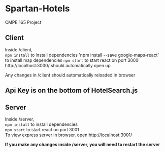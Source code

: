# Spartan-Hotels
CMPE 165 Project

## Client
Inside /client,  
    `npm install` to install dependencies
    'npm install --save google-maps-react' to install map dependencies
    `npm start` to start react on port 3000  
http://localhost:3000/ should automatically open up

Any changes in /client should automatically reloaded in browser

## Api Key is on the bottom of HotelSearch.js

## Server
Inside /server,  
    `npm install` to install dependencies  
    `npm start` to start react on port 3001  
To view express server in browser, open http://localhost:3001/

**If you make any changes inside /server, you will need to restart the server**



